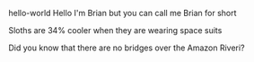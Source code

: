 hello-world
Hello I'm Brian but you can call me Brian for short

Sloths are 34% cooler when they are wearing space suits

Did you know that there are no bridges over the Amazon Riveri?
